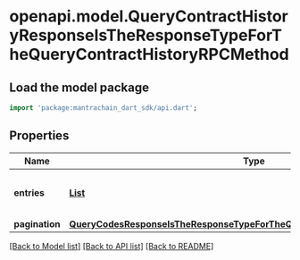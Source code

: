 # openapi.model.QueryContractHistoryResponseIsTheResponseTypeForTheQueryContractHistoryRPCMethod

## Load the model package
```dart
import 'package:mantrachain_dart_sdk/api.dart';
```

## Properties
Name | Type | Description | Notes
------------ | ------------- | ------------- | -------------
**entries** | [**List<QueryContractHistoryResponseIsTheResponseTypeForTheQueryContractHistoryRPCMethodEntriesInner>**](QueryContractHistoryResponseIsTheResponseTypeForTheQueryContractHistoryRPCMethodEntriesInner.md) |  | [optional] [default to const []]
**pagination** | [**QueryCodesResponseIsTheResponseTypeForTheQueryCodesRPCMethodPagination**](QueryCodesResponseIsTheResponseTypeForTheQueryCodesRPCMethodPagination.md) |  | [optional] 

[[Back to Model list]](../README.md#documentation-for-models) [[Back to API list]](../README.md#documentation-for-api-endpoints) [[Back to README]](../README.md)


